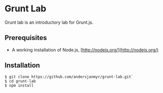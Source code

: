 # Grunt Lab

Grunt lab is an introductory lab for Grunt.js.

## Prerequisites

* A working installation of Node.js, [http://nodejs.org/](http://nodejs.org/)

## Installation

```
$ git clone https://github.com/andersjanmyr/grunt-lab.git`
$ cd grunt-lab
$ npm install

